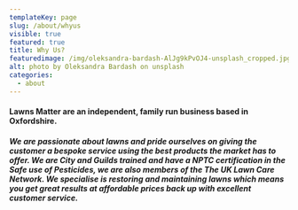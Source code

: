 ```yaml
---
templateKey: page
slug: /about/whyus
visible: true
featured: true
title: Why Us?
featuredimage: /img/oleksandra-bardash-AlJg9kPvOJ4-unsplash_cropped.jpg
alt: photo by Oleksandra Bardash on unsplash
categories:
  - about
---
```


#### Lawns Matter are an independent, family run business based in Oxfordshire.

##### We are passionate about lawns and pride ourselves on giving the customer a bespoke service using the best products the market has to offer. We are City and Guilds trained and have a NPTC certification in the Safe use of Pesticides, we are also members of the The UK Lawn Care Network. We specialise is restoring and maintaining lawns which means you get great results at affordable prices back up with excellent customer service.
